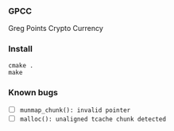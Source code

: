 ### GPCC

Greg Points Crypto Currency

### Install

```
cmake .
make
```

### Known bugs

 - [ ] `munmap_chunk(): invalid pointer`
 - [ ] `malloc(): unaligned tcache chunk detected`
